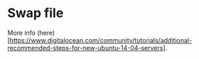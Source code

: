 # Swap file

More info (here)[https://www.digitalocean.com/community/tutorials/additional-recommended-steps-for-new-ubuntu-14-04-servers].

